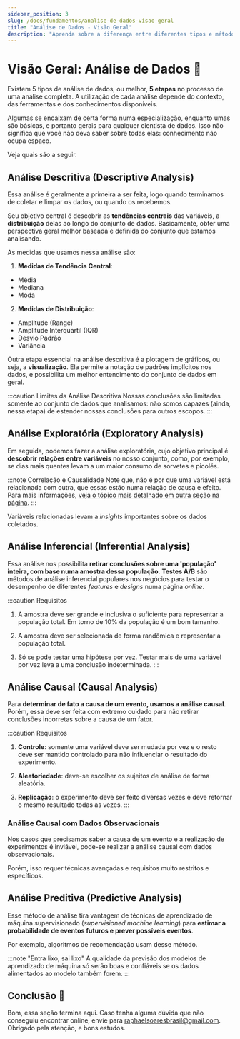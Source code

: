 ```yaml
---
sidebar_position: 3
slug: /docs/fundamentos/analise-de-dados-visao-geral
title: "Análise de Dados - Visão Geral"
description: "Aprenda sobre a diferença entre diferentes tipos e métodos de análises."
---
```


# Visão Geral: Análise de Dados 🎯

Existem 5 tipos de análise de dados, ou melhor, **5 etapas** no processo de uma análise completa. A utilização de cada análise depende do contexto, das ferramentas e dos conhecimentos disponíveis.

Algumas se encaixam de certa forma numa especialização, enquanto umas são básicas, e portanto gerais para qualquer cientista de dados. Isso não significa que você não deva saber sobre todas elas: conhecimento não ocupa espaço.  

Veja quais são a seguir.

## Análise Descritiva (Descriptive Analysis)

Essa análise é geralmente a primeira a ser feita, logo quando terminamos de coletar e limpar os dados, ou quando os recebemos. 

Seu objetivo central é descobrir as **tendências centrais** das variáveis, a **distribuição** delas ao longo do conjunto de dados. Basicamente, obter uma perspectiva geral melhor baseada e definida do conjunto que estamos analisando.

As medidas que usamos nessa análise são:

1. **Medidas de Tendência Central**:
- Média 
- Mediana
- Moda

2. **Medidas de Distribuição**:
- Amplitude (Range)
- Amplitude Interquartil (IQR)
- Desvio Padrão
- Variância

Outra etapa essencial na análise descritiva é a plotagem de gráficos, ou seja, a **visualização**. Ela permite a notação de padrões implícitos nos dados, e possibilita um melhor entendimento do conjunto de dados em geral. 

:::caution Limites da Análise Descritiva
Nossas conclusões são limitadas somente ao conjunto de dados que analisamos: não somos capazes (ainda, nessa etapa) de estender nossas conclusões para outros escopos.
:::

## Análise Exploratória (Exploratory Analysis)

Em seguida, podemos fazer a análise exploratória, cujo objetivo principal é **descobrir relações entre variáveis** no nosso conjunto, como, por exemplo, se dias mais quentes levam a um maior consumo de sorvetes e picolés.

:::note Correlação e Causalidade
Note que, não é por que uma variável está relacionada com outra, que essas estão numa relação de causa e efeito. Para mais informações, [veja o tópico mais detalhado em outra seção na página](/docs/data-science-foundations/data.md/).
:::

Variáveis relacionadas levam a *insights* importantes sobre os dados coletados. 

## Análise Inferencial (Inferential Analysis)

Essa análise nos possibilita **retirar conclusões sobre uma 'população' inteira, com base numa amostra dessa população**. **Testes A/B** são métodos de análise inferencial populares nos negócios para testar o desempenho de diferentes *features* e *designs* numa página *online*.

:::caution Requisitos
1. A amostra deve ser grande e inclusiva o suficiente para representar a população total. Em torno de 10% da população é um bom tamanho.

2. A amostra deve ser selecionada de forma randômica e representar a população total.

3. Só se pode testar uma hipótese por vez. Testar mais de uma variável por vez leva a uma conclusão indeterminada.
:::

## Análise Causal (Causal Analysis)

Para **determinar de fato a causa de um evento, usamos a análise causal**. Porém, essa deve ser feita com extremo cuidado para não retirar conclusões incorretas sobre a causa de um fator.

:::caution Requisitos
1. **Controle**: somente uma variável deve ser mudada por vez e o resto deve ser mantido controlado para não influenciar o resultado do experimento.

2. **Aleatoriedade**: deve-se escolher os sujeitos de análise de forma aleatória.

3. **Replicação**: o experimento deve ser feito diversas vezes e deve retornar o mesmo resultado todas as vezes.
:::

### Análise Causal com Dados Observacionais

Nos casos que precisamos saber a causa de um evento e a realização de experimentos é inviável, pode-se realizar a análise causal com dados observacionais.

Porém, isso requer técnicas avançadas e requisitos muito restritos e específicos. 

## Análise Preditiva (Predictive Analysis)

Esse método de análise tira vantagem de técnicas de aprendizado de máquina supervisionado (*supervisioned machine learning*) para **estimar a probabilidade de eventos futuros e prever possíveis eventos**.

Por exemplo, algoritmos de recomendação usam desse método.

:::note "Entra lixo, sai lixo"
A qualidade da previsão dos modelos de aprendizado de máquina só serão boas e confiáveis se os dados alimentados ao modelo também forem.
:::

## Conclusão 🎑

Bom, essa seção termina aqui.
Caso tenha alguma dúvida que não conseguiu encontrar online, envie para raphaelsoaresbrasil@gmail.com.
Obrigado pela atenção, e bons estudos.































